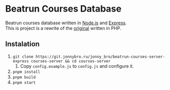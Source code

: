# Beatrun Courses Database

Beatrun courses database written in [Node.js](https://nodejs.org) and [Express](https://expressjs.com).\
This is project is a rewrite of the [original](https://github.com/JonnyBro/beatrun-courses-server) written in PHP.

## Instalation

1. `git clone https://git.jonnybro.ru/jonny_bro/beatrun-courses-server-express courses-server && cd courses-server`
   1. Copy `config.example.js` to `config.js` and configure it.
2. `pnpm install`
3. `pnpm build`
4. `pnpm start`
